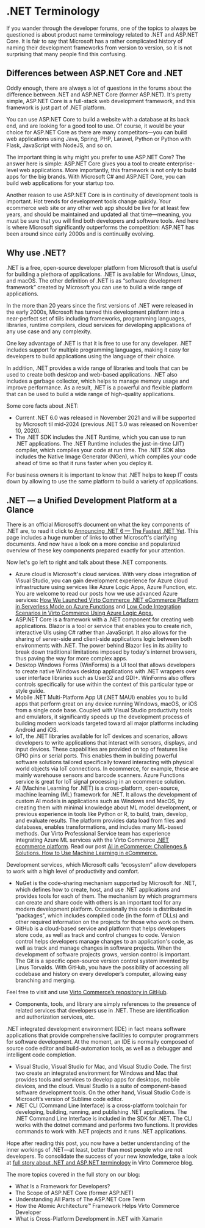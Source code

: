 # .NET Terminology

If you wander through the developer forums, one of the topics to always be questioned is about product name terminology related to .NET and ASP.NET Core. It is fair to say that Microsoft has a rather complicated history of naming their development frameworks from version to version, so it is not surprising that many people find this confusing.

## Differences between ASP.NET Core and .NET

Oddly enough, there are always a lot of questions in the forums about the difference between .NET and ASP.NET Core (former ASP.NET). It's pretty simple, ASP.NET Core is a full-stack web development framework, and this framework is just part of .NET platform.

You can use ASP.NET Core to build a website with a database at its back end, and are looking for a good tool to use. Of course, it would be your choice for ASP.NET Core as there are many competitors—you can build web applications using Java, Spring, PHP, Laravel, Python or Python with Flask, JavaScript with NodeJS, and so on.

The important thing is why might you prefer to use ASP.NET Core? The answer here is simple: ASP.NET Core gives you a tool to create enterprise-level web applications. More importantly, this framework is not only to build apps for the big brands. With Microsoft C# and ASP.NET Core, you can build web applications for your startup too.

Another reason to use ASP.NET Core is in continuity of development tools is important. Hot trends for development tools change quickly. Your ecommerce web site or any other web app should be live for at least few years, and should be maintained and updated all that time—meaning, you must be sure that you will find both developers and software tools. And here is where Microsoft significantly outperforms the competition: ASP.NET has been around since early 2000s and is continually evolving.

## Why use .NET?
.NET is a free, open-source developer platform from Microsoft that is useful for building a plethora of applications. .NET is available for Windows, Linux, and macOS. The other definition of .NET is as “software development framework” created by Microsoft you can use to build a wide range of applications. 

In the more than 20 years since the first versions of .NET were released in the early 2000s, Microsoft has turned this development platform into a near-perfect set of tiils including frameworks, programming languages, libraries, runtime compilers, cloud services for developing applications of any use case and any complexity.

One key advantage of .NET is that it is free to use for any developer. .NET includes support for multiple programming languages, making it easy for developers to build applications using the language of their choice. 

In addition, .NET provides a wide range of libraries and tools that can be used to create both desktop and web-based applications. .NET also includes a garbage collector, which helps to manage memory usage and improve performance. As a result, .NET is a powerful and flexible platform that can be used to build a wide range of high-quality applications.

Some core facts about .NET:
- Current .NET 6.0 was released in November 2021 and will be supported by Microsoft til mid-2024 (previous .NET 5.0 was released on November 10, 2020). 
- The .NET SDK includes the .NET Runtime, which you can use to run .NET applications. The .NET Runtime includes the just-in-time (JIT) compiler, which compiles your code at run time. The .NET SDK also includes the Native Image Generator (NGen), which compiles your code ahead of time so that it runs faster when you deploy it. 

For business owners it is important to know that .NET helps to keep IT costs down by allowing to use the same platform to build a variety of applications.  


## .NET — a Unified Development Platform at a Glance

There is an official Microsoft’s document on what the key components of .NET are, to read it click to [Announcing .NET 6 — The Fastest .NET Yet](https://devblogs.microsoft.com/dotnet/announcing-net-6/). This page includes a huge number of links to other Microsoft's clarifying documents. And now have a look on a more concise and popularized overview of these key components prepared exactly for your attention. 

Now let's go left to right and talk about these .NET components.
- Azure cloud is Microsoft's cloud services. With very close integration of Visual Studio, you can gain development experience for Azure cloud infrastructure using services like Azure Logic Apps, Azure Function, etc. 
You are welcome to read our posts how we use advanced Azure services:
[How We Launched Virto Commerce .NET eCommerce Platform in Serverless Mode on Azure Functions](https://virtocommerce.com/blog/launching-b2b-ecommerce-platform-in-serverless-mode-on-azure-functions) and [Low Code Integration Scenarios in Virto Commerce Using Azure Logic Apps.](https://virtocommerce.com/blog/low-code-integration)
- ASP.NET Core is a framework with a .NET component for creating web applications. Blazor is a tool or service that enables you to create rich, interactive UIs using C# rather than JavaScript. It also allows for the sharing of server-side and client-side applications logic between both environments with .NET. The power behind Blazor lies in its ability to break down traditional limitations imposed by today's internet browsers, thus paving the way for more complex apps.
- Desktop Windows Forms (WinForms) is a UI tool that allows developers to create native Windows desktop applications with .NET wrappers over user interface libraries such as User32 and GDI+. WinForms also offers controls specifically for use within the context of this particular type or style guide. 
- Mobile .NET Multi-Platform App UI (.NET MAUI) enables you to build apps that perform great on any device running Windows, macOS, or iOS from a single code base. Coupled with Visual Studio productivity tools and emulators, it significantly speeds up the development process of building modern workloads targeted toward all major platforms including Android and iOS.
- IoT, the .NET libraries available for IoT devices and scenarios, allows developers to write applications that interact with sensors, displays, and input devices. These capabilities are provided on top of features like GPIO pins or serial ports. This enables them in building powerful software solutions tailored specifically toward interacting with physical world objects via IoT connections. In ecommerce, for example, these are mainly warehouse sensors and barcode scanners. Azure Functions service is great for IoT signal processing in an ecommerce solution.
- AI (Machine Learning for .NET) is a cross-platform, open-source, machine learning (ML) framework for .NET. It allows the development of custom AI models in applications such as Windows and MacOS, by creating them with minimal knowledge about ML model development, or previous experience in tools like Python or R, to build, train, develop, and evaluate results. The platform provides data load from files and databases, enables transformations, and includes many ML-based methods. Our Virto Professional Service team has experience integrating Azure ML services with the Virto Commerce [.NET ecommerce platform](https://virtocommerce.com/microsoft-ecommerce-platform). Read our post [AI in eCommerce: Challenges & Solutions. How to Use Machine Learning in eCommerce.](https://virtocommerce.com/blog/ai-in-ecommerce)

Development services, which Microsoft calls “ecosystem” allow developers to work with a high level of productivity and comfort.
- NuGet is the code-sharing mechanism supported by Microsoft for .NET, which defines how to create, host, and use .NET applications and provides tools for each of them. The mechanism by which programmers can create and share code with others is an important tool for any modern development platform. Occasionally this code is distributed in "packages", which includes compiled code (in the form of DLLs) and other required information on the projects for those who work on them.
- GitHub is a cloud-based service and platform that helps developers store code, as well as track and control changes to code. Version control helps developers manage changes to an application's code, as well as track and manage changes in software projects. When the development of software projects grows, version control is important. The Git is a specific open-source version control system invented by Linus Torvalds. With GitHub, you have the possibility of accessing all codebase and history on every developer’s computer, allowing easy branching and merging.

Feel free to visit and use [Virto Commerce’s repository in GitHub](https://github.com/VirtoCommerce).

- Components, tools, and library are simply references to the presence of related services that developers use in .NET. These are identification and authorization services, etc.

.NET integrated development environment (IDE) in fact means software applications that provide comprehensive facilities to computer programmers for software development. At the moment, an IDE is normally composed of source code editor and build-automation tools, as well as a debugger and intelligent code completion.
- Visual Studio, Visual Studio for Mac, and Visual Studio Code. The first two create an integrated environment for Windows and Mac that provides tools and services to develop apps for desktops, mobile devices, and the cloud. Visual Studio is a suite of component-based software development tools. On the other hand, Visual Studio Code is Microsoft’s version of Sublime code editor.
- .NET CLI (Command Line Interface) is a cross-platform toolchain for developing, building, running, and publishing .NET applications. The .NET Command Line Interface is included in the SDK for .NET. The CLI works with the dotnet command and performs two functions. It provides commands to work with .NET projects and it runs .NET applications. 

Hope after reading this post, you now have a better understanding of the inner workings of .NET—at least, better than most people who are not developers. To consolidate the success of your new knowledge, take a look at [full story about .NET and ASP.NET terminology](https://virtocommerce.com/blog/asp-net-core-and-net-platform) in Virto Commerce blog.

The more topics covered in the full story on our blog:
- What Is a Framework for Developers?
- The Scope of ASP.NET Core (former ASP.NET)
- Understanding All Parts of The ASP.NET Core Term
- How the Atomic Architecture™ Framework Helps Virto Commerce Developer
- What is Cross-Platform Development in .NET with Xamarin
